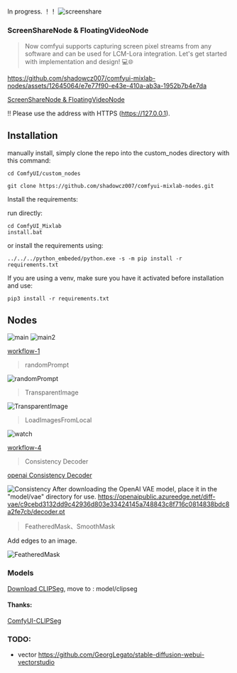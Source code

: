 ## 
In progress.
！！
![screenshare](./assets/screenshare.png)


### ScreenShareNode & FloatingVideoNode
> Now comfyui supports capturing screen pixel streams from any software and can be used for LCM-Lora integration. Let's get started with implementation and design! 💻🌐

https://github.com/shadowcz007/comfyui-mixlab-nodes/assets/12645064/e7e77f90-e43e-410a-ab3a-1952b7b4e7da


<!-- [ScreenShareNode](./workflow/2-screeshare.json) -->
[ScreenShareNode & FloatingVideoNode](./workflow/3-FloatVideo-workflow.json)

!! Please use the address with HTTPS (https://127.0.0.1).

## Installation

manually install, simply clone the repo into the custom_nodes directory with this command:

```
cd ComfyUI/custom_nodes

git clone https://github.com/shadowcz007/comfyui-mixlab-nodes.git

```

Install the requirements:

run directly:
```
cd ComfyUI_Mixlab
install.bat
```

or install the requirements using:
```
../../../python_embeded/python.exe -s -m pip install -r requirements.txt
```

If you are using a venv, make sure you have it activated before installation and use:
```
pip3 install -r requirements.txt
```



## Nodes

![main](./assets/all.png)
![main2](./assets/detect-face-all.png)

[workflow-1](./workflow/1-workflow.json)

> randomPrompt

![randomPrompt](./assets/randomPrompt.png)

> TransparentImage

![TransparentImage](./assets/TransparentImage.png)



>LoadImagesFromLocal

![watch](./assets/load-watch.png)

[workflow-4](./workflow/4-loadfromlocal-watcher-workflow.json)

> Consistency Decoder

[openai Consistency Decoder]( https://github.com/openai/consistencydecoder)

![Consistency](./assets/consistency.png)
After downloading the OpenAI VAE model, place it in the "model/vae" directory for use.
https://openaipublic.azureedge.net/diff-vae/c9cebd3132dd9c42936d803e33424145a748843c8f716c0814838bdc8a2fe7cb/decoder.pt


> FeatheredMask、SmoothMask

Add edges to an image.

![FeatheredMask](./assets/FlVou_Y6kaGWYoEj1Tn0aTd4AjMI.jpg)


### Models
[Download CLIPSeg](https://huggingface.co/CIDAS/clipseg-rd64-refined/tree/main), move to : model/clipseg

<!-- ### Workflow
[Workflow](./workflow.md) -->

#### Thanks:
[ComfyUI-CLIPSeg](https://github.com/biegert/ComfyUI-CLIPSeg/tree/main)


### TODO:
- vector https://github.com/GeorgLegato/stable-diffusion-webui-vectorstudio

